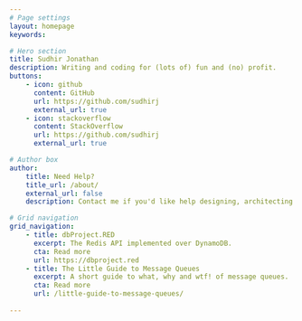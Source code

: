 ```yaml
---
# Page settings
layout: homepage
keywords:

# Hero section
title: Sudhir Jonathan
description: Writing and coding for (lots of) fun and (no) profit.
buttons:    
    - icon: github
      content: GitHub
      url: https://github.com/sudhirj
      external_url: true
    - icon: stackoverflow
      content: StackOverflow
      url: https://github.com/sudhirj
      external_url: true

# Author box
author:
    title: Need Help?
    title_url: /about/
    external_url: false
    description: Contact me if you'd like help designing, architecting or building your applications.

# Grid navigation
grid_navigation:
    - title: dbProject.RED
      excerpt: The Redis API implemented over DynamoDB.
      cta: Read more
      url: https://dbproject.red
    - title: The Little Guide to Message Queues
      excerpt: A short guide to what, why and wtf! of message queues.
      cta: Read more
      url: /little-guide-to-message-queues/
    
---
```

